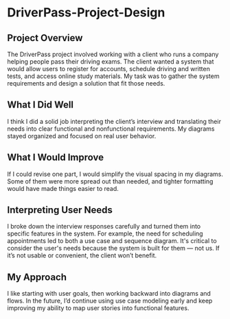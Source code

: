# DriverPass-Project-Design

## Project Overview
The DriverPass project involved working with a client who runs a company helping people pass their driving exams. The client wanted a system that would allow users to register for accounts, schedule driving and written tests, and access online study materials. My task was to gather the system requirements and design a solution that fit those needs.

## What I Did Well
I think I did a solid job interpreting the client’s interview and translating their needs into clear functional and nonfunctional requirements. My diagrams stayed organized and focused on real user behavior.

## What I Would Improve
If I could revise one part, I would simplify the visual spacing in my diagrams. Some of them were more spread out than needed, and tighter formatting would have made things easier to read.

## Interpreting User Needs
I broke down the interview responses carefully and turned them into specific features in the system. For example, the need for scheduling appointments led to both a use case and sequence diagram. It's critical to consider the user's needs because the system is built for them — not us. If it’s not usable or convenient, the client won’t benefit.

## My Approach
I like starting with user goals, then working backward into diagrams and flows. In the future, I’d continue using use case modeling early and keep improving my ability to map user stories into functional features.
